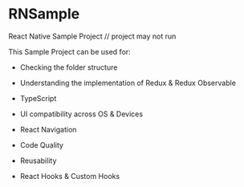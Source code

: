 # RNSample

React Native Sample Project 
// project may not run


This Sample Project can be used for:


  - Checking the folder structure
  
  - Understanding the implementation of Redux & Redux Observable

  - TypeScript
  
  - UI compatibility across OS & Devices
  
  - React Navigation
    
  - Code Quality
  
  - Reusability
  
  - React Hooks & Custom Hooks
  
    
  
